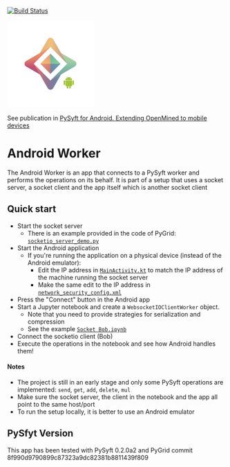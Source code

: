 [![Build Status](https://travis-ci.org/OpenMined/AndroidWorker.svg?branch=master)](https://travis-ci.org/OpenMined/AndroidWorker)

![PySyft for Android](art/pysyft_android.png)

See publication in [PySyft for Android. Extending OpenMined to mobile devices](https://medium.com/@mccorby/pysyft-android-b28da47a767e)

# Android Worker

The Android Worker is an app that connects to a PySyft worker and performs the operations on its behalf. It is part of a setup that uses a socket server, a socket client and the app itself which is another socket client

## Quick start

* Start the socket server
  * There is an example provided in the code of PyGrid: [`socketio_server_demo.py`](https://github.com/OpenMined/PyGrid/blob/dev/examples/android/socketio_server_demo.py)
* Start the Android application
  * If you're running the application on a physical device (instead of the Android emulator):
    * Edit the IP address in [`MainActivity.kt`](https://github.com/OpenMined/AndroidWorker/blob/dev/app/src/main/java/com/mccorby/openmined/worker/ui/MainActivity.kt#L39) to match the IP address of the machine running the socket server
    * Make the same edit to the IP address in [`network_security_config.xml`](https://github.com/OpenMined/AndroidWorker/blob/dev/app/src/main/res/xml/network_security_config.xml#L5)
* Press the "Connect" button in the Android app    
* Start a Jupyter notebook and create a `WebsocketIOClientWorker` object.
  * Note that you need to provide strategies for serialization and compression
  * See the example [`Socket Bob.ipynb`](https://github.com/OpenMined/PyGrid/blob/dev/examples/android/Socket%20Bob.ipynb)
* Connect the socketio client (Bob)
* Execute the operations in the notebook and see how Android handles them!


#### Notes
* The project is still in an early stage and only some PySyft operations are implemented: `send`, `get`, `add`, `delete`, `mul`
* Make sure the socket server, the client in the notebook and the app all point to the same host/port
* To run the setup locally, it is better to use an Android emulator

## PySfyt Version
This app has been tested with PySyft 0.2.0a2 and PyGrid commit 8f990d9790899c87323a9dc82381b8811439f809


